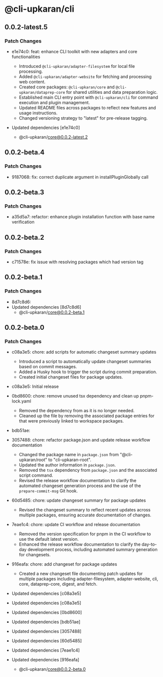 # @cli-upkaran/cli

## 0.0.2-latest.5

### Patch Changes

- e1e74c0: feat: enhance CLI toolkit with new adapters and core functionalities

  - Introduced `@cli-upkaran/adapter-filesystem` for local file processing.
  - Added `@cli-upkaran/adapter-website` for fetching and processing web content.
  - Created core packages: `@cli-upkaran/core` and `@cli-upkaran/dataprep-core` for shared utilities and data preparation logic.
  - Established main CLI entry point with `@cli-upkaran/cli` for command execution and plugin management.
  - Updated README files across packages to reflect new features and usage instructions.
  - Changed versioning strategy to "latest" for pre-release tagging.

- Updated dependencies [e1e74c0]
  - @cli-upkaran/core@0.0.2-latest.2

## 0.0.2-beta.4

### Patch Changes

- 9187068: fix: correct duplicate argument in installPluginGlobally call

## 0.0.2-beta.3

### Patch Changes

- a35d5a7: refactor: enhance plugin installation function with base name verification

## 0.0.2-beta.2

### Patch Changes

- c71578e: fix issue with resolving packages which had version tag

## 0.0.2-beta.1

### Patch Changes

- 8d7c8d6:
- Updated dependencies [8d7c8d6]
  - @cli-upkaran/core@0.0.2-beta.1

## 0.0.2-beta.0

### Patch Changes

- c08a3e5: chore: add scripts for automatic changeset summary updates

  - Introduced a script to automatically update changeset summaries based on commit messages.
  - Added a Husky hook to trigger the script during commit preparation.
  - Created initial changeset files for package updates.

- c08a3e5: Initial release
- 0bd8600: chore: remove unused tsx dependency and clean up pnpm-lock.yaml

  - Removed the dependency from as it is no longer needed.
  - Cleaned up the file by removing the associated package entries for that were previously linked to workspace packages.

- bdb51ae:
- 3057488: chore: refactor package.json and update release workflow documentation

  - Changed the package name in `package.json` from "@cli-upkaran/root" to "cli-upkaran-root".
  - Updated the author information in `package.json`.
  - Removed the `tsx` dependency from `package.json` and the associated script command.
  - Revised the release workflow documentation to clarify the automated changeset generation process and the use of the `prepare-commit-msg` Git hook.

- 60d5485: chore: update changeset summary for package updates

  - Revised the changeset summary to reflect recent updates across multiple packages, ensuring accurate documentation of changes.

- 7eae1c4: chore: update CI workflow and release documentation

  - Removed the version specification for pnpm in the CI workflow to use the default latest version.
  - Enhanced the release workflow documentation to clarify the day-to-day development process, including automated summary generation for changesets.

- 916eafa: chore: add changeset for package updates

  - Created a new changeset file documenting patch updates for multiple packages including adapter-filesystem, adapter-website, cli, core, dataprep-core, digest, and fetch.

- Updated dependencies [c08a3e5]
- Updated dependencies [c08a3e5]
- Updated dependencies [0bd8600]
- Updated dependencies [bdb51ae]
- Updated dependencies [3057488]
- Updated dependencies [60d5485]
- Updated dependencies [7eae1c4]
- Updated dependencies [916eafa]
  - @cli-upkaran/core@0.0.2-beta.0
